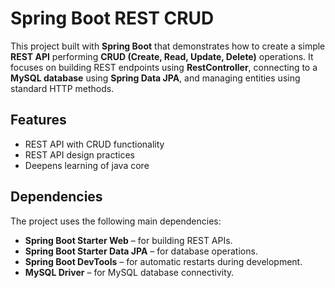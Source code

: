 # Spring Boot REST CRUD

This project built with **Spring Boot** that demonstrates how to create a simple **REST API** performing **CRUD (Create, Read, Update, Delete)** operations. It focuses on building REST endpoints using **RestController**, connecting to a **MySQL database** using **Spring Data JPA**, and managing entities using standard HTTP methods.

## Features

- REST API with CRUD functionality
- REST API design practices
- Deepens learning of java core

## Dependencies

The project uses the following main dependencies:

- **Spring Boot Starter Web** – for building REST APIs.
- **Spring Boot Starter Data JPA** – for database operations.
- **Spring Boot DevTools** – for automatic restarts during development.
- **MySQL Driver** – for MySQL database connectivity.

